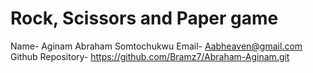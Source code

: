 # Rock, Scissors and Paper game

Name- Aginam Abraham Somtochukwu
Email- Aabheaven@gmail.com
Github Repository- https://github.com/Bramz7/Abraham-Aginam.git
